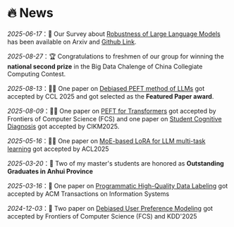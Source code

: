 # 🔥 News

_2025-06-17_：📌 Our Survey about <u>Robustness of Large Language Models</u> has been available on Arxiv and [Github Link](https://github.com/zhangkunzk/Awesome-LLM-Robustness-papers).


<!-- 

_2025-08-27_：🎉🎉 One paper on <u>Text Watermarking</u> got accepted by IEEE TNNLS 2025 

-->

_2025-08-27_：🏆 Congratulations to freshmen of our group for winning the **national second prize** in the Big Data Chalenge of China Collegiate Computing Contest. 

_2025-08-13_：🎉🎉 One paper on <u>Debiased PEFT method of LLMs</u> got accepted by CCL 2025 and got selected as the **Featured Paper award**. 

_2025-08-09_：🎉🎉 One paper on <u>PEFT for Transformers</u> got accepted by Frontiers of Computer Science (FCS) and one paper on  <u>Student Cognitive Diagnosis</u> got accepted by CIKM2025. 

_2025-05-16_：🎉🎉 One paper on <u>MoE-based LoRA for LLM multi-task learning</u> got accepted by ACL2025

_2025-03-20_：🎉 Two of my master's students are honored as **Outstanding Graduates in Anhui Province**

_2025-03-16_：🎉 One paper on <u>Programmatic High-Quality Data Labeling</u> got accepted by ACM Transactions on Information Systems


_2024-12-03_：🎉 Two paper on <u>Debiased User Preference Modeling</u> got accepted by Frontiers of Computer Science (FCS) and KDD'2025

<!--
_2024-11-05_：🎉 Two of my master's students got Natural Scholarship of 2024

_2024-09-05_：🎉 One paper on <u>Parameter-Efficient Fine-Tuning (PEFT)</u> got accepted by Frontiers of Computer Science (FCS)


_2024-09-01_：🎉 One paper on <u>Contrastive Representation Learning</u> got accepted by IEEE Transactions on Computational Social Systems (IEEE TCSS)  

_2024-08-22_： Our undergraduate team won **National Second Prize** in China Collegiate Computing Contest 2024-Big Data Challenge 

_2024-06-12_： One paper on <u>Debiased User Preference Modeling</u> got accepted by Chinese Journal of Computers (计算机学报)  
and one paper on <u>Visual Question Answering</u> got accepted by Knowledge and Information Systems

_2024-05-18_： One paper on Cognitive Diagnosis got accepted by KDD'2024  

_2024-05-01_：[One paper](https://webofscience.clarivate.cn/wos/alldb/summary/23f5d230-c403-4b2e-9218-057b57ac2e1f-ee0ef1fb/relevance/1) on Image Sentiment Analysis got recognized as ESI High Cited Paper 🏆  

_2024-04-27_：Two patent for multi-modal inference technology got granted

_2024-04-19_：One patent for sentence semantic matching technology got granted

_2024-03-30_：One paper on <u>Counterfactual Fairness</u> got accepted by ACM TOIS

_2024-02-26_：One paper on <u>causal-based debiasing</u> got accepted by AI Open. 
-->
